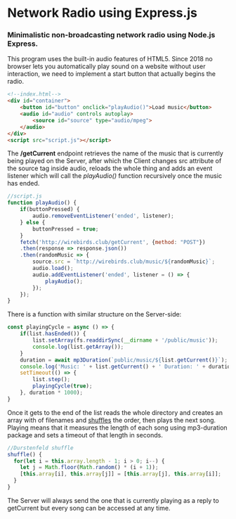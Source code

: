 # Network Radio using Express.js

### Minimalistic non-broadcasting network radio using Node.js Express.

This program uses the built-in audio features of HTML5. Since 2018 no browser lets you automatically play sound on a website without user interaction, we need to implement a start button that actually begins the radio.

```html
<!--index.html-->
<div id="container">
	<button id="button" onclick="playAudio()">Load music</button>
    <audio id="audio" controls autoplay>
        <source id="source" type="audio/mpeg">
    </audio>
</div>
<script src="script.js"></script>
```

The __/getCurrent__ endpoint retrieves the name of the music that is currently being played on the Server, after which the Client changes src attribute of the source tag inside audio, reloads the whole thing and adds an event listener which will call the _playAudio()_ function recursively once the music has ended.

```js
//script.js
function playAudio() {
    if(buttonPressed) {
        audio.removeEventListener('ended', listener);
    } else {
        buttonPressed = true;
    }
    fetch('http://wirebirds.club/getCurrent', {method: "POST"})
    .then(response => response.json())
    .then(randomMusic => {
        source.src = `http://wirebirds.club/music/${randomMusic}`;
        audio.load();
        audio.addEventListener('ended', listener = () => {
            playAudio();
        });
    });
}
```
There is a function with similar structure on the Server-side:

```js
const playingCycle = async () => {
    if(list.hasEnded()) {
        list.setArray(fs.readdirSync(__dirname + '/public/music'));
        console.log(list.getArray());
    }
    duration = await mp3Duration(`public/music/${list.getCurrent()}`);
    console.log('Music: ' + list.getCurrent() + ' Duration: ' + duration + ' seconds');
    setTimeout(() => {
        list.step();
        playingCycle(true);
    }, duration * 1000);
}
```
Once it gets to the end of the list reads the whole directory and creates an array with of filenames and [shuffles](https://stackoverflow.com/questions/2450954/how-to-randomize-shuffle-a-javascript-array) the order, then plays the next song. Playing means that it measures the length of each song using mp3-duration package and sets a timeout of that length in seconds.
```js
//Durstenfeld shuffle
shuffle() {
  for(let i = this.array.length - 1; i > 0; i--) {
    let j = Math.floor(Math.random() * (i + 1));
    [this.array[i], this.array[j]] = [this.array[j], this.array[i]];
  }
}
```
The Server will always send the one that is currently playing as a reply to getCurrent but every song can be accessed at any time.
